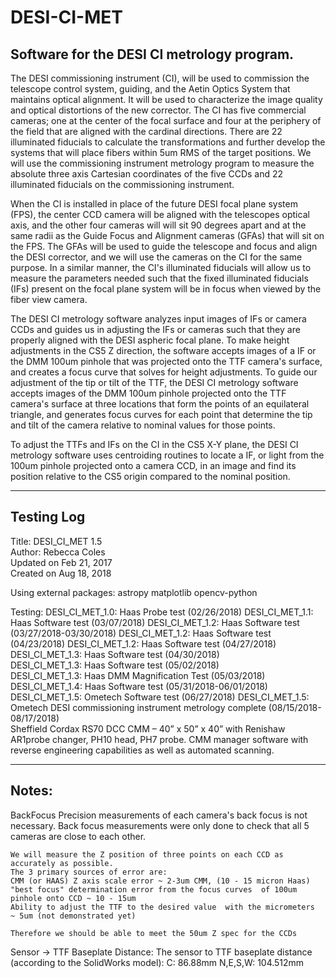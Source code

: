 # DESI-CI-MET
## Software for the DESI CI metrology program.

The DESI commissioning instrument (CI), will be used to commission the telescope control system, guiding, and
the Aetin Optics System that maintains optical alignment. It will be used to characterize the image quality and
optical distortions of the new corrector. The CI has five commercial cameras; one at the center of the focal surface
and four at the periphery of the field that are aligned with the cardinal directions. There are 22 illuminated
fiducials to calculate the transformations and further develop the systems that will place fibers within 5um RMS
of the target positions. We will use the commissioning instrument metrology program to measure the absolute
three axis Cartesian coordinates of the five CCDs and 22 illuminated fiducials on the commissioning instrument.

When the CI is installed in place of the future DESI focal plane system (FPS), the center CCD camera will
be aligned with the telescopes optical axis, and the other four cameras will will sit 90 degrees apart and at the
same radii as the Guide Focus and Alignment cameras (GFAs) that will sit on the FPS. The GFAs will be used
to guide the telescope and focus and align the DESI corrector, and we will use the cameras on the CI for the
same purpose. In a similar manner, the CI's illuminated fiducials will allow us to measure the parameters needed
such that the fixed illuminated fiducials (IFs) present on the focal plane system will be in focus when viewed by
the fiber view camera.

The DESI CI metrology software analyzes input images of IFs or camera CCDs and guides us in adjusting the IFs
or cameras such that they are properly aligned with the DESI aspheric focal plane. To make height adjustments
in the CS5 Z direction, the software accepts images of a IF or the DMM 100um pinhole that was projected onto
the TTF camera's surface, and creates a focus curve that solves for height adjustments. To guide our adjustment 
of the tip or tilt of the TTF, the DESI CI metrology software accepts images of the DMM 100um pinhole projected 
onto the TTF camera's surface at three locations that form the points of an equilateral triangle, and generates 
focus curves for each point that determine the tip and tilt of the camera relative to nominal values for those 
points.

To adjust the TTFs and IFs on the CI in the CS5 X-Y plane, the DESI CI metrology software uses centroiding
routines to locate a IF, or light from the 100um pinhole projected onto a camera CCD, in an image and find its
position relative to the CS5 origin compared to the nominal position.

---
## Testing Log

Title: DESI_CI_MET 1.5  
Author: Rebecca Coles  
Updated on Feb 21, 2017  
Created on Aug 18, 2018  

Using external packages:
    astropy
    matplotlib
    opencv-python
    
Testing:
    DESI_CI_MET_1.0: Haas Probe test (02/26/2018)
    DESI_CI_MET_1.1: Haas Software test (03/07/2018)
    DESI_CI_MET_1.2: Haas Software test (03/27/2018-03/30/2018)
    DESI_CI_MET_1.2: Haas Software test (04/23/2018) 
    DESI_CI_MET_1.2: Haas Software test (04/27/2018)   
    DESI_CI_MET_1.3: Haas Software test (04/30/2018)   
    DESI_CI_MET_1.3: Haas Software test (05/02/2018)  
    DESI_CI_MET_1.3: Haas DMM Magnification Test (05/03/2018)     
    DESI_CI_MET_1.4: Haas Software test (05/31/2018-06/01/2018)
    DESI_CI_MET_1.5: Ometech Software test (06/27/2018)
    DESI_CI_MET_1.5: Ometech DESI commissioning instrument metrology complete (08/15/2018-08/17/2018)  
        Sheffield Cordax RS70 DCC CMM – 40” x 50” x 40” with Renishaw AR1probe changer, PH10 head, PH7 probe. 
        CMM manager software with reverse engineering capabilities as well as automated scanning.
        
---
        
## Notes:

BackFocus
    Precision measurements of each camera's back focus is not necessary. Back focus measurements were only done to check that all 5 cameras are close to each other.

    We will measure the Z position of three points on each CCD as accurately as possible. 
    The 3 primary sources of error are:
    CMM (or HAAS) Z axis scale error ~ 2-3um CMM, (10 - 15 micron Haas)
    "best focus" determination error from the focus curves  of 100um pinhole onto CCD ~ 10 - 15um
    Ability to adjust the TTF to the desired value  with the micrometers  ~ 5um (not demonstrated yet)

    Therefore we should be able to meet the 50um Z spec for the CCDs
    
Sensor -> TTF Baseplate Distance:
    The sensor to TTF baseplate distance (according to the SolidWorks model):
    C: 86.88mm
    N,E,S,W: 104.512mm 
